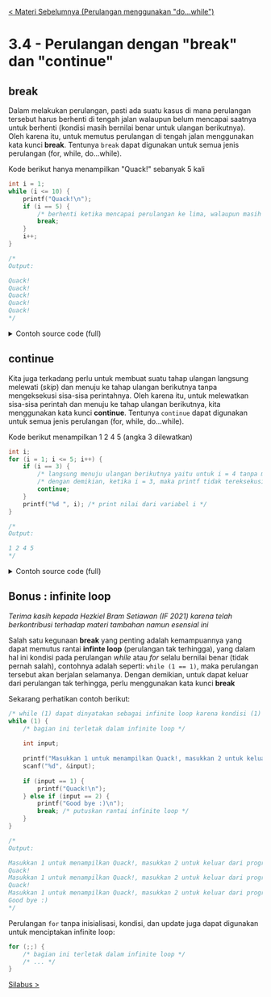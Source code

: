 [< Materi Sebelumnya (Perulangan menggunakan "do...while")](3-PerulanganMenggunakanDoWhile.md)

# 3.4 - Perulangan dengan "break" dan "continue"

## break

Dalam melakukan perulangan, pasti ada suatu kasus di mana perulangan tersebut harus berhenti di tengah jalan walaupun belum mencapai saatnya untuk berhenti (kondisi masih bernilai benar untuk ulangan berikutnya). Oleh karena itu, untuk memutus perulangan di tengah jalan menggunakan kata kunci **break**. Tentunya `break` dapat digunakan untuk semua jenis perulangan (for, while, do...while).

Kode berikut hanya menampilkan "Quack!" sebanyak 5 kali
```c
int i = 1;
while (i <= 10) {
    printf("Quack!\n");
    if (i == 5) {
        /* berhenti ketika mencapai perulangan ke lima, walaupun masih bisa dilanjutkan sampai i = 10 */
        break;
    }
    i++;
}

/*
Output:

Quack!
Quack!
Quack!
Quack!
Quack!
*/
```

<details>
<summary>Contoh source code (full)</summary>

```c
#include <stdio.h>
int main() {
  int i = 1;
  while (i <= 10) {
      printf("Quack!\n");
      if (i == 5) {
          /* berhenti ketika mencapai perulangan ke lima, walaupun masih bisa dilanjutkan sampai i = 10 */
          break;
      }
      i++;
  }
  return 0;
}

/*
Output:

Quack!
Quack!
Quack!
Quack!
Quack!
*/
```      
</details>

## continue

Kita juga terkadang perlu untuk membuat suatu tahap ulangan langsung melewati (*skip*) dan menuju ke tahap ulangan berikutnya tanpa mengeksekusi sisa-sisa perintahnya. Oleh karena itu, untuk melewatkan sisa-sisa perintah dan menuju ke tahap ulangan berikutnya, kita menggunakan kata kunci **continue**. Tentunya `continue` dapat digunakan untuk semua jenis perulangan (for, while, do...while).

Kode berikut menampilkan 1 2 4 5 (angka 3 dilewatkan)
```c
int i;
for (i = 1; i <= 5; i++) {
    if (i == 3) {
        /* langsung menuju ulangan berikutnya yaitu untuk i = 4 tanpa mengeksekusi perintah-perintah setelah ini (printf) */
        /* dengan demikian, ketika i = 3, maka printf tidak tereksekusi sehingga angka 3 tidak tertampil di console */
        continue;
    }
    printf("%d ", i); /* print nilai dari variabel i */
}

/*
Output:

1 2 4 5
*/
```

<details>
<summary>Contoh source code (full)</summary>

```c
#include <stdio.h>
int main() {
    int i;
    for (i = 1; i <= 5; i++) {
        if (i == 3) {
            /* langsung menuju ulangan berikutnya yaitu untuk i = 4 tanpa mengeksekusi perintah-perintah setelah ini (printf) */
            /* dengan demikian, ketika i = 3, maka printf tidak tereksekusi sehingga angka 3 tidak tertampil di console */
            continue;
        }
        printf("%d ", i); /* print nilai dari variabel i */
    }
    return 0;
}

/*
Output:

1 2 4 5
*/
```
</details>
    
## Bonus : infinite loop

*Terima kasih kepada Hezkiel Bram Setiawan (IF 2021) karena telah berkontribusi terhadap materi tambahan namun esensial ini*

Salah satu kegunaan **break** yang penting adalah kemampuannya yang dapat memutus rantai **infinte loop** (perulangan tak terhingga), yang dalam hal ini kondisi pada perulangan *while* atau *for* selalu bernilai benar (tidak pernah salah), contohnya adalah seperti: `while (1 == 1)`, maka perulangan tersebut akan berjalan selamanya. Dengan demikian, untuk dapat keluar dari perulangan tak terhingga, perlu menggunakan kata kunci **break**

Sekarang perhatikan contoh berikut:
```c
/* while (1) dapat dinyatakan sebagai infinite loop karena kondisi (1) akan dianggap benar oleh komputer */
while (1) {
    /* bagian ini terletak dalam infinite loop */
    
    int input;
    
    printf("Masukkan 1 untuk menampilkan Quack!, masukkan 2 untuk keluar dari program: ");
    scanf("%d", &input);
    
    if (input == 1) {
        printf("Quack!\n");
    } else if (input == 2) {
        printf("Good bye :)\n");
        break; /* putuskan rantai infinite loop */
    }
}

/*
Output:

Masukkan 1 untuk menampilkan Quack!, masukkan 2 untuk keluar dari program: 1
Quack!
Masukkan 1 untuk menampilkan Quack!, masukkan 2 untuk keluar dari program: 1
Quack!
Masukkan 1 untuk menampilkan Quack!, masukkan 2 untuk keluar dari program: 2
Good bye :)
*/
```

Perulangan `for` tanpa inisialisasi, kondisi, dan update juga dapat digunakan untuk menciptakan infinite loop:
```c
for (;;) {
    /* bagian ini terletak dalam infinite loop */
    /* ... */
}
```

[Silabus >](../silabus.md)
